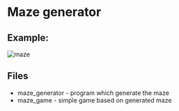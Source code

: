# Maze generator
## Example:
![maze](https://user-images.githubusercontent.com/83536013/159579932-8f6bcf19-0bf6-4444-bee6-a7aa57de2341.png)
## Files
* maze_generator - program which generate the maze
* maze_game - simple game based on generated maze
